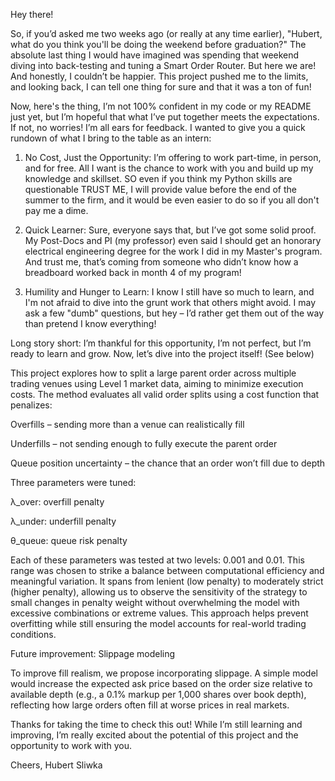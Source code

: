 Hey there!

So, if you’d asked me two weeks ago (or really at any time earlier), "Hubert, what do you think you'll be doing the weekend before graduation?" The absolute last thing I would have imagined was spending that weekend diving into back-testing and tuning a Smart Order Router. But here we are! And honestly, I couldn’t be happier. This project pushed me to the limits, and looking back, I can tell one thing for sure and that it was a ton of fun!

Now, here's the thing, I’m not 100% confident in my code or my README just yet, but I’m hopeful that what I’ve put together meets the expectations. If not, no worries! I’m all ears for feedback. I wanted to give you a quick rundown of what I bring to the table as an intern:

1. No Cost, Just the Opportunity: I’m offering to work part-time, in person, and for free. All I want is the chance to work with you and build up my knowledge and skillset. SO even if you think my Python skills are questionable TRUST ME, I will provide value before the end of the summer to the firm, and it would be even easier to do so if you all don't pay me a dime.
   
2. Quick Learner: Sure, everyone says that, but I’ve got some solid proof. My Post-Docs and PI (my professor) even said I should get an honorary electrical engineering degree for the work I did in my Master's program. And trust me, that’s coming from someone who didn’t know how a breadboard worked back in month 4 of my program!
   
3. Humility and Hunger to Learn: I know I still have so much to learn, and I'm not afraid to dive into the grunt work that others might avoid. I may ask a few "dumb" questions, but hey – I’d rather get them out of the way than pretend I know everything!

Long story short: I’m thankful for this opportunity, I’m not perfect, but I’m ready to learn and grow. Now, let’s dive into the project itself! (See below)

This project explores how to split a large parent order across multiple trading venues using Level 1 market data, aiming to minimize execution costs. The method evaluates all valid order splits using a cost function that penalizes:

Overfills – sending more than a venue can realistically fill

Underfills – not sending enough to fully execute the parent order

Queue position uncertainty – the chance that an order won’t fill due to depth

Three parameters were tuned:

λ_over: overfill penalty

λ_under: underfill penalty

θ_queue: queue risk penalty

Each of these parameters was tested at two levels: 0.001 and 0.01. This range was chosen to strike a balance between computational efficiency and meaningful variation. It spans from lenient (low penalty) to moderately strict (higher penalty), allowing us to observe the sensitivity of the strategy to small changes in penalty weight without overwhelming the model with excessive combinations or extreme values. This approach helps prevent overfitting while still ensuring the model accounts for real-world trading conditions.

Future improvement: Slippage modeling

To improve fill realism, we propose incorporating slippage. A simple model would increase the expected ask price based on the order size relative to available depth (e.g., a 0.1% markup per 1,000 shares over book depth), reflecting how large orders often fill at worse prices in real markets.

Thanks for taking the time to check this out! While I’m still learning and improving, I’m really excited about the potential of this project and the opportunity to work with you. 

Cheers,
Hubert Sliwka
